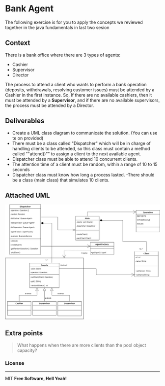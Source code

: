 # Bank Agent

The following exercise is for you to apply the concepts we reviewed together in the java fundamentals in last two sesion

## Context
There is a bank office where there are 3 types of agents:
- Cashier
- Supervisor
- Director

The process to attend a client who wants to perform a bank operation (deposits, withdrawals, resolving customer issues) must be attended by a Cashier in the first instance. 
So, If there are no available cashiers, then it must be attended by a **Supervisor**, and if there are no available supervisors, the process must be attended by a Director.

## Deliverables
- Create a UML class diagram to communicate the solution. (You can use te on provided)
- There must be a class called "Dispatcher" which will be in charge of handling clients to be attended, 
	so this class must contain a method called ""attend()"" to assign a client to the next available agent.
- Dispatcher class must be able to attend 10 concurrent clients.
- The attention time of a client must be random, within a range of 10 to 15 seconds
- Dispatcher class must know how long a process lasted.
-There should be a class (main class) that simulates 10 clients.
## Attached UML
![alt text](https://raw.githubusercontent.com/monteslou/BankAgent/master/BankAgent-UML.jpg)

## Extra points
> What happens when there are more clients than the pool object capacity?

### License
----
MIT
**Free Software, Hell Yeah!**
